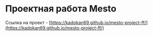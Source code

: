 # Проектная работа Mesto

Ссылка на проект - [https://kadokan69.github.io/mesto-project-ff/](https://kadokan69.github.io/mesto-project-ff/)